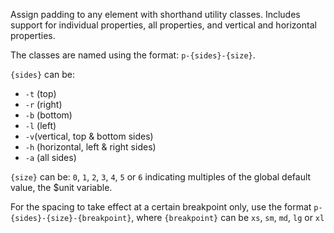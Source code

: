 Assign padding to any element with shorthand utility classes. Includes support for individual properties, all properties, and vertical and horizontal properties.

The classes are named using the format: `p-{sides}-{size}`.

`{sides}` can be:

* `-t` (top)
* `-r` (right)
* `-b` (bottom)
* `-l` (left)
* `-v`(vertical, top & bottom sides)
* `-h` (horizontal, left & right sides)
* `-a` (all sides)

`{size}` can be:
`0`, `1`, `2`, `3`, `4`, `5` or `6` indicating multiples of the global default value, the $unit variable.

For the spacing to take effect at a certain breakpoint only, use the format `p-{sides}-{size}-{breakpoint}`, where `{breakpoint}` can be `xs`, `sm`, `md`, `lg` or `xl`
